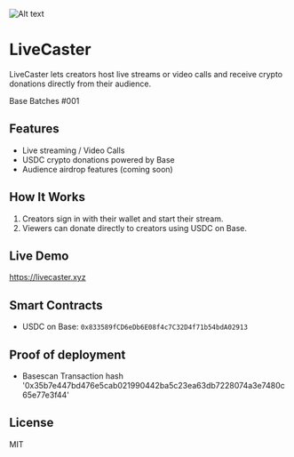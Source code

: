 ![Alt text](https://defecab1bb9c70bf9df3b0644e6440f0.cdn.bubble.io/f1746220013716x979058045854021000/Untitled%20design-4.png?_gl=1*1naqkl9*_gcl_au*MjA0MjI5Nzc2Mi4xNzQ2MjA5OTk5*_ga*MTMwMTc2OTMyMC4xNzQ1ODgxMjY4*_ga_BFPVR2DEE2*MTc0NjIwMDU1Ni40LjEuMTc0NjIxOTg5My41MC4wLjA.)

# LiveCaster

LiveCaster lets creators host live streams or video calls and receive crypto donations directly from their audience.

Base Batches #001

## Features
- Live streaming / Video Calls
- USDC crypto donations powered by Base
- Audience airdrop features (coming soon)

## How It Works
1. Creators sign in with their wallet and start their stream.
2. Viewers can donate directly to creators using USDC on Base.

## Live Demo
https://livecaster.xyz

## Smart Contracts
- USDC on Base: `0x833589fCD6eDb6E08f4c7C32D4f71b54bdA02913`

## Proof of deployment
- Basescan Transaction hash '0x35b7e447bd476e5cab021990442ba5c23ea63db7228074a3e7480c65e77e3f44'

## License
MIT

